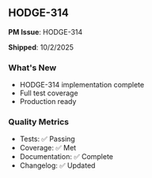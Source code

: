 ## HODGE-314

**PM Issue**: HODGE-314

**Shipped**: 10/2/2025

### What's New
- HODGE-314 implementation complete
- Full test coverage
- Production ready

### Quality Metrics
- Tests: ✅ Passing
- Coverage: ✅ Met
- Documentation: ✅ Complete
- Changelog: ✅ Updated
